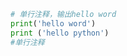 
<BlogInfo id="1" title="1.注释" author="白日梦想猿" pv=0 read_times=0 pre_cost_time=0分3秒 category="python基础" tag_list="['python基础']" create_time="2019.08.10 09:37:38" update_time="2019.08.10 09:37:38" />

```python
# 单行注释，输出hello word
print('hello word')
print ('hello python')
#单行注释

```
